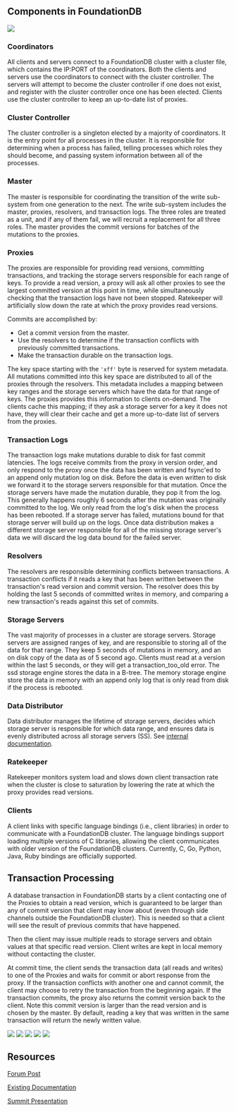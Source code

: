 ## Components in FoundationDB

![](https://aws1.discourse-cdn.com/foundationdb/original/1X/8a2f0e6b6ba9109aeb895a0f7f275cb251ecf488.jpeg)

### Coordinators
All clients and servers connect to a FoundationDB cluster with a cluster file, which contains the IP:PORT of the coordinators. Both the clients and servers use the coordinators to connect with the cluster controller. The servers will attempt to become the cluster controller if one does not exist, and register with the cluster controller once one has been elected. Clients use the cluster controller to keep an up-to-date list of proxies.

### Cluster Controller
The cluster controller is a singleton elected by a majority of coordinators. It is the entry point for all processes in the cluster. It is responsible for determining when a process has failed, telling processes which roles they should become, and passing system information between all of the processes.

### Master
The master is responsible for coordinating the transition of the write sub-system from one generation to the next. The write sub-system includes the master, proxies, resolvers, and transaction logs. The three roles are treated as a unit, and if any of them fail, we will recruit a replacement for all three roles. The master provides the commit versions for batches of the mutations to the proxies.

### Proxies
The proxies are responsible for providing read versions, committing transactions, and tracking the storage servers responsible for each range of keys. To provide a read version, a proxy will ask all other proxies to see the largest committed version at this point in time, while simultaneously checking that the transaction logs have not been stopped. Ratekeeper will artificially slow down the rate at which the proxy provides read versions.

Commits are accomplished by:

* Get a commit version from the master.
* Use the resolvers to determine if the transaction conflicts with previously committed transactions.
* Make the transaction durable on the transaction logs.

The key space starting with the `'xff'` byte is reserved for system metadata. All mutations committed into this key space are distributed to all of the proxies through the resolvers. This metadata includes a mapping between key ranges and the storage servers which have the data for that range of keys. The proxies provides this information to clients on-demand. The clients cache this mapping; if they ask a storage server for a key it does not have, they will clear their cache and get a more up-to-date list of servers from the proxies.

### Transaction Logs
The transaction logs make mutations durable to disk for fast commit latencies. The logs receive commits from the proxy in version order, and only respond to the proxy once the data has been written and fsync'ed to an append only mutation log on disk. Before the data is even written to disk we forward it to the storage servers responsible for that mutation. Once the storage servers have made the mutation durable, they pop it from the log. This generally happens roughly 6 seconds after the mutation was originally committed to the log. We only read from the log's disk when the process has been rebooted. If a storage server has failed, mutations bound for that storage server will build up on the logs. Once data distribution makes a different storage server responsible for all of the missing storage server's data we will discard the log data bound for the failed server.

### Resolvers
The resolvers are responsible determining conflicts between transactions. A transaction conflicts if it reads a key that has been written between the transaction's read version and commit version. The resolver does this by holding the last 5 seconds of committed writes in memory, and comparing a new transaction's reads against this set of commits.

### Storage Servers
The vast majority of processes in a cluster are storage servers. Storage servers are assigned ranges of key, and are responsible to storing all of the data for that range. They keep 5 seconds of mutations in memory, and an on disk copy of the data as of 5 second ago. Clients must read at a version within the last 5 seconds, or they will get a transaction_too_old error. The ssd storage engine stores the data in a B-tree. The memory storage engine store the data in memory with an append only log that is only read from disk if the process is rebooted.

### Data Distributor

Data distributor manages the lifetime of storage servers, decides which storage server is responsible for which data range, and ensures data is evenly distributed across all storage servers (SS). See [internal documentation](https://github.com/apple/foundationdb/blob/master/design/data-distributor-internals.md).

### Ratekeeper

Ratekeeper monitors system load and slows down client transaction rate when the cluster is close to saturation by lowering the rate at which the proxy provides read versions.

### Clients

A client links with specific language bindings (i.e., client libraries) in order to communicate with a FoundationDB cluster. The language bindings support loading multiple versions of C libraries, allowing the client communicates with older version of the FoundationDB clusters. Currently, C, Go, Python, Java, Ruby bindings are officially supported.


## Transaction Processing

A database transaction in FoundationDB starts by a client contacting one of the Proxies to obtain a read version, which is guaranteed to be larger than any of commit version that client may know about (even through side channels outside the FoundationDB cluster). This is needed so that a client will see the result of previous commits that have happened.

Then the client may issue multiple reads to storage servers and obtain values at that specific read version. Client writes are kept in local memory without contacting the cluster.

At commit time, the client sends the transaction data (all reads and writes) to one of the Proxies and waits for commit or abort response from the proxy. If the transaction conflicts with another one and cannot commit, the client may choose to retry the transaction from the beginning again. If the transaction commits, the proxy also returns the commit version back to the client. Note this commit version is larger than the read version and is chosen by the master. By default, reading a key that was written in the same transaction will return the newly written value.

![](https://aws1.discourse-cdn.com/foundationdb/original/1X/032af061abbd783549a8b4805e09f53e1cad2a83.jpeg)
![](https://aws1.discourse-cdn.com/foundationdb/original/1X/cf8c5fc2f9f5675055c05610bc495f5b760444e1.jpeg)
![](https://aws1.discourse-cdn.com/foundationdb/original/1X/df2fa96cbdc35a482e2726a5f786be69dc5fc4a6.jpeg)
![](https://aws1.discourse-cdn.com/foundationdb/original/1X/2ba462a1102390fbd0cca88c06d3cb25f485cde5.jpeg)
![](https://aws1.discourse-cdn.com/foundationdb/original/1X/39ef9f39ff6a382818f9386aa4538be4f80a6fdc.jpeg)


## Resources

[Forum Post](https://forums.foundationdb.org/t/technical-overview-of-the-database/135/26)

[Existing Documentation](https://github.com/apple/foundationdb/blob/master/documentation/sphinx/source/kv-architecture.rst)

[Summit Presentation](https://www.youtube.com/watch?list=PLbzoR-pLrL6q7uYN-94-p_-Q3hyAmpI7o&v=EMwhsGsxfPU&feature=emb_logo)